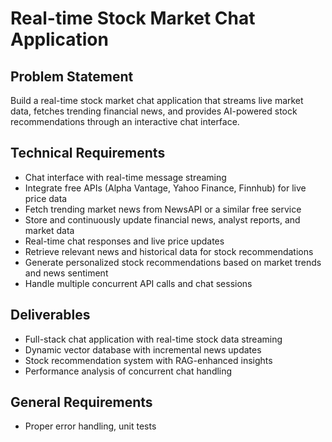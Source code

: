 # Real-time Stock Market Chat Application

## Problem Statement

Build a real-time stock market chat application that streams live market data, fetches trending financial news, and provides AI-powered stock recommendations through an interactive chat interface.

## Technical Requirements

- Chat interface with real-time message streaming
- Integrate free APIs (Alpha Vantage, Yahoo Finance, Finnhub) for live price data
- Fetch trending market news from NewsAPI or a similar free service
- Store and continuously update financial news, analyst reports, and market data
- Real-time chat responses and live price updates
- Retrieve relevant news and historical data for stock recommendations
- Generate personalized stock recommendations based on market trends and news sentiment
- Handle multiple concurrent API calls and chat sessions

## Deliverables

- Full-stack chat application with real-time stock data streaming
- Dynamic vector database with incremental news updates
- Stock recommendation system with RAG-enhanced insights
- Performance analysis of concurrent chat handling

## General Requirements

- Proper error handling, unit tests
